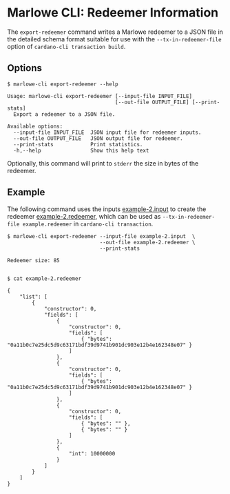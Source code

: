 # Marlowe CLI: Redeemer Information

The `export-redeemer` command writes a Marlowe redeemer to a JSON file in the detailed schema format suitable for use with the `--tx-in-redeemer-file` option of `cardano-cli transaction build`.


## Options

    $ marlowe-cli export-redeemer --help
    
    Usage: marlowe-cli export-redeemer [--input-file INPUT_FILE]
                                       [--out-file OUTPUT_FILE] [--print-stats]
      Export a redeemer to a JSON file.
    
    Available options:
      --input-file INPUT_FILE  JSON input file for redeemer inputs.
      --out-file OUTPUT_FILE   JSON output file for redeemer.
      --print-stats            Print statistics.
      -h,--help                Show this help text

Optionally, this command will print to `stderr` the size in bytes of the redeemer.


## Example

The following command uses the inputs [example-2.input](example-2.input) to create the redeemer [example-2.redeemer](example-2.redeemer), which can be used as `--tx-in-redeemer-file example.redeemer` in `cardano-cli transaction`.

    $ marlowe-cli export-redeemer --input-file example-2.input  \
                                  --out-file example-2.redeemer \
                                  --print-stats
    
    Redeemer size: 85
    
    
    $ cat example-2.redeemer
    
    {
        "list": [
            {
                "constructor": 0,
                "fields": [
                    {
                        "constructor": 0,
                        "fields": [
                            { "bytes": "0a11b0c7e25dc5d9c63171bdf39d9741b901dc903e12b4e162348e07" }
                        ]
                    },
                    {
                        "constructor": 0,
                        "fields": [
                            { "bytes": "0a11b0c7e25dc5d9c63171bdf39d9741b901dc903e12b4e162348e07" }
                        ]
                    },
                    {
                        "constructor": 0,
                        "fields": [
                            { "bytes": "" },
                            { "bytes": "" }
                        ]
                    },
                    {
                        "int": 10000000
                    }
                ]
            }
        ]
    }
